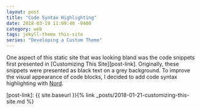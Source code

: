 ```yaml
---
layout: post
title: "Code Syntax Highlighting"
date: 2018-03-19 11:09:40 -0400
category: web
tags: jekyll-theme this-site
series: "Developing a Custom Theme"
---
```


One aspect of this static site that was looking bland was the code snippets
first presented in [Customizing This Site][post-link]. Originally, these
snippets were presented as black text on a grey background. To improve the
visual appearance of code blocks, I decided to add code syntax highlighting
with [Nord][nord-link].

<!-- excerpt separator -->


[nord-link]: https://arcticicestudio.github.io/nord/
[post-link]: {{ site.baseurl }}{% link _posts/2018-01-21-customizing-this-site.md %}

